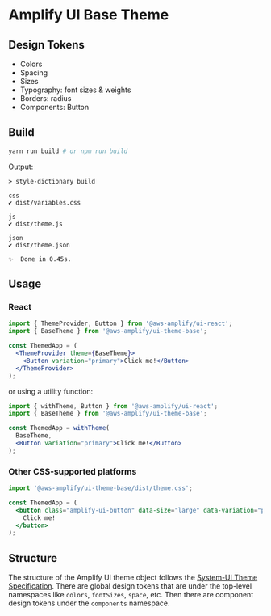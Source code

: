 # Amplify UI Base Theme

## Design Tokens

- Colors
- Spacing
- Sizes
- Typography: font sizes & weights
- Borders: radius
- Components: Button

## Build

```bash
yarn run build # or npm run build
```

Output:

```
> style-dictionary build

css
✔︎ dist/variables.css

js
✔︎ dist/theme.js

json
✔︎ dist/theme.json

✨  Done in 0.45s.
```

## Usage

### React

```jsx
import { ThemeProvider, Button } from '@aws-amplify/ui-react';
import { BaseTheme } from '@aws-amplify/ui-theme-base';

const ThemedApp = (
  <ThemeProvider theme={BaseTheme}>
    <Button variation="primary">Click me!</Button>
  </ThemeProvider>
);
```

or using a utility function:

```jsx
import { withTheme, Button } from '@aws-amplify/ui-react';
import { BaseTheme } from '@aws-amplify/ui-theme-base';

const ThemedApp = withTheme(
  BaseTheme,
  <Button variation="primary">Click me!</Button>
);
```

### Other CSS-supported platforms

```jsx
import '@aws-amplify/ui-theme-base/dist/theme.css';

const ThemedApp = (
  <button class="amplify-ui-button" data-size="large" data-variation="primary">
    Click me!
  </button>
);
```


## Structure

The structure of the Amplify UI theme object follows the [System-UI Theme Specification](https://system-ui.com/theme/). There are global design tokens that are under the top-level namespaces like `colors`, `fontSizes`, `space`, etc. Then there are component design tokens under the `components` namespace.
